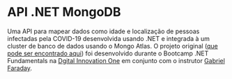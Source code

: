 # API .NET MongoDB

Uma API para mapear dados como idade e localização de pessoas infectadas pela COVID-19 desenvolvida usando .NET e integrada à um cluster de banco de dados usando o Mongo Atlas. 
O projeto original ([que pode ser encontrado aqui](https://github.com/gabrielfbarros/dotnet-mongo)) foi desenvolvido durante o Bootcamp .NET Fundamentals na [Dgital Innovation One](https://digitalinnovation.one/) em conjunto com o instrutor [Gabriel Faraday](https://github.com/gabrielfbarros).

